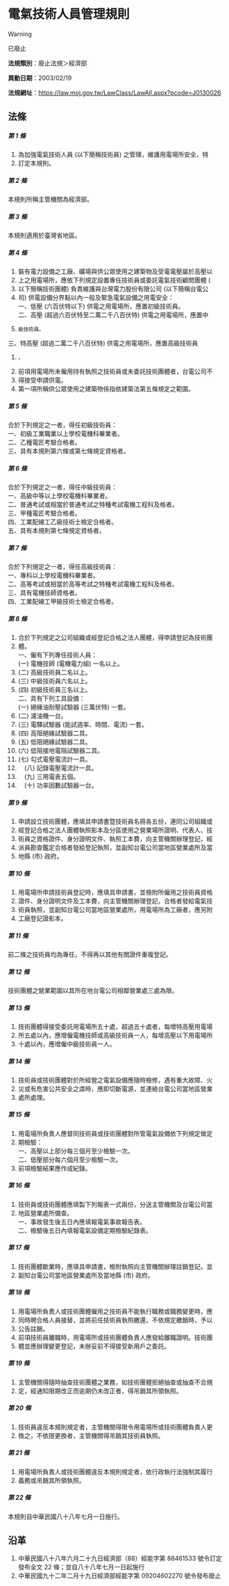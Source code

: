 # 電氣技術人員管理規則


> [!WARNING]
> 已廢止


**法規類別**：廢止法規＞經濟部

**異動日期**：2003/02/19  

**法規網址**：https://law.moj.gov.tw/LawClass/LawAll.aspx?pcode=J0130026



## 法條
##### 第 1 條
1. 為加強電氣技術人員 (以下簡稱技術員) 之管理，維護用電場所安全，特
1. 訂定本規則。

##### 第 2 條
本規則所稱主管機關為經濟部。

##### 第 3 條
本規則適用於臺灣省地區。

##### 第 4 條
1. 裝有電力設備之工廠、礦場與供公眾使用之建築物及受電電壓屬於高壓以
1. 上之用電場所，應依下列規定設置專任技術員或委託電氣技術顧問團體 (
1. 以下簡稱技術團體) 負責維護與台灣電力股份有限公司 (以下簡稱台電公
1. 司) 供電設備分界點以內一般及緊急電氣設備之用電安全：  
一、低壓 (六百伏特以下) 供電之用電場所，應置初級技術員。  
二、高壓 (超過六百伏特至二萬二千八百伏特) 供電之用電場所，應置中
1.     級技術員。  
三、特高壓 (超過二萬二千八百伏特) 供電之用電場所，應置高級技術員
1.     。
1. 前項用電場所未僱用持有執照之技術員或未委託技術團體者，台電公司不
1. 得接受申請供電。
1. 第一項所稱供公眾使用之建築物係指依建築法第五條規定之範圍。

##### 第 5 條
合於下列規定之一者，得任初級技術員：  
一、初級工業職業以上學校電機科畢業者。  
二、乙種電匠考驗合格者。  
三、具有本規則第六條或第七條規定資格者。

##### 第 6 條
合於下列規定之一者，得任中級技術員：  
一、高級中等以上學校電機科畢業者。  
二、普通考試或相當於普通考試之特種考試電機工程科及格者。  
三、甲種電匠考驗合格者。  
四、工業配線工乙級技術士檢定合格者。  
五、具有本規則第七條規定資格者。

##### 第 7 條
合於下列規定之一者，得任高級技術員：  
一、專科以上學校電機科畢業者。  
二、高等考試或相當於高等考試之特種考試電機工程科及格者。  
三、具有電機技師資格者。  
四、工業配線工甲級技術士檢定合格者。

##### 第 8 條
1. 合於下列規定之公司組織或經登記合格之法人團體，得申請登記為技術團
1. 體。  
一、僱有下列專任技術人員：  
 (一) 電機技師 (電機電力組) 一名以上。
1.  (二) 高級技術員二名以上。
1.  (三) 中級技術員六名以上。
1.  (四) 初級技術員三名以上。  
二、具有下列工具設備：  
 (一) 絕緣油耐壓試驗器 (三萬伏特) 一套。
1.  (二) 濾油機一台。
1.  (三) 電驛試驗器 (能試週率、時間、電流) 一套。
1.  (四) 高阻絕緣試驗器二具。
1.  (五) 低阻絕緣試驗器二具。
1.  (六) 低阻接地電阻試驗器二具。
1.  (七) 勾式電壓電流計一具。
1. 　(八) 記錄電壓電流計一具。
1. 　(九) 三用電表五個。
1. 　(十) 功率因數試驗器一台。

##### 第 9 條
1. 申請設立技術團體，應填具申請書暨技術員名冊各五份，連同公司組織或
1. 經登記合格之法人團體執照影本及分區使用之營業場所證明、代表人、技
1. 術員之資格證件、身分證明文件、執照工本費，向主管機關辦理登記，經
1. 派員勘查鑑定合格者發給登記執照，並副知台電公司當地區營業處所及當
1. 地縣 (市) 政府。

##### 第 10 條
1. 用電場所申請技術員登記時，應填具申請書，並檢附所僱用之技術員資格
1. 證件、身分證明文件及工本費，向主管機關辦理登記，合格者發給電氣技
1. 術員執照，並副知台電公司當地區營業處所，用電場所為工廠者，應另附
1. 工廠登記證影本。

##### 第 11 條
前二條之技術員均為專任，不得再以其他有關證件重複登記。

##### 第 12 條
技術團體之營業範圍以其所在地台電公司相鄰營業處三處為限。

##### 第 13 條
1. 技術團體得接受委託用電場所五十處，超過五十處者，每增特高壓用電場
1. 所五處以內，應增僱電機技師或高級技術員一人，每增高壓以下用電場所
1. 十處以內，應增僱中級技術員一人。

##### 第 14 條
1. 技術員或技術團體對於所經營之電氣設備應隨時檢修，遇有重大故障、火
1. 災或有危害公共安全之虞時，應即切斷電源，並連絡台電公司當地區營業
1. 處所處理。

##### 第 15 條
1. 用電場所負責人應督同技術員或技術團體對所管電氣設備依下列規定做定
1. 期檢驗：  
一、高壓以上部分每三個月至少檢驗一次。  
二、低壓部分每六個月至少檢驗一次。
1. 前項檢驗結果應作成紀錄。

##### 第 16 條
1. 技術員或技術團體應填製下列報表一式兩份，分送主管機關及台電公司當
1. 地區營業處所備查。  
一、事故發生後五日內應填報電氣事故報告表。  
二、檢驗後五日內填報電氣設備定期檢驗紀錄表。

##### 第 17 條
1. 技術團體歇業時，應填具申請書，檢附執照向主管機關辦理註銷登記，並
1. 副知台電公司當地區營業處所及當地縣 (市) 政府。

##### 第 18 條
1. 用電場所負責人或技術團體僱用之技術員不能執行職務或職務變更時，應
1. 同時聘合格人員接替，並將前任技術員執照繳還，不依規定繳銷時，予以
1. 公告註銷。
1. 前項技術員離職時，用電場所或技術團體負責人應發給離職證明。技術團
1. 體並應辦理變更登記，未辦妥前不得接受新用戶之委託。

##### 第 19 條
1. 主管機關得隨時抽查技術團體之業務，如技術團體拒絕抽查或抽查不合規
1. 定，經通知限期改正而逾期仍未改正者，得吊銷其所領執照。

##### 第 20 條
1. 技術員違反本規則規定者，主管機關得限令用電場所或技術團體負責人更
1. 換之，不依限更換者，主管機關得吊銷其技術員執照。

##### 第 21 條
1. 用電場所負責人或技術團體違反本規則規定者，依行政執行法強制其履行
1. 義務或吊銷其所領執照。

##### 第 22 條
本規則自中華民國八十八年七月一日施行。

## 沿革
1. 中華民國八十八年六月二十九日經濟部（88）經能字第 88461533 號令訂定發布全文 22 條；並自八十八年七月一日起施行
1. 中華民國九十二年二月十九日經濟部經能字第 09204602270  號令發布廢止
